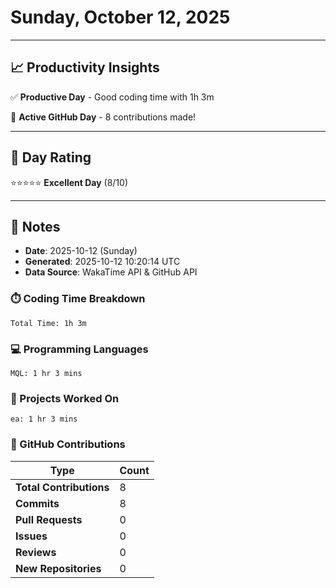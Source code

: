 # Sunday, October 12, 2025

---

## 📈 Productivity Insights

✅ **Productive Day** - Good coding time with 1h 3m

🚀 **Active GitHub Day** - 8 contributions made!

---

## 🎯 Day Rating

⭐⭐⭐⭐⭐ **Excellent Day** (8/10)

---

## 📝 Notes

- **Date**: 2025-10-12 (Sunday)
- **Generated**: 2025-10-12 10:20:14 UTC
- **Data Source**: WakaTime API & GitHub API


### ⏱️ Coding Time Breakdown

```
Total Time: 1h 3m
```

### 💻 Programming Languages

```
MQL: 1 hr 3 mins
```

### 📂 Projects Worked On

```
ea: 1 hr 3 mins

```


### 🐙 GitHub Contributions

| Type | Count |
|------|-------|
| **Total Contributions** | 8 |
| **Commits** | 8 |
| **Pull Requests** | 0 |
| **Issues** | 0 |
| **Reviews** | 0 |
| **New Repositories** | 0 |

